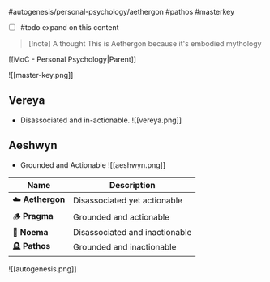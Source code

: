 #autogenesis/personal-psychology/aethergon #pathos #masterkey

- [ ] #todo expand on this content

> [!note] A thought
> This is Aethergon because it's embodied mythology

[[MoC - Personal Psychology|Parent]]

![[master-key.png]]
## Vereya
 - Disassociated and in-actionable. 
 ![[vereya.png]]

## Aeshwyn
- Grounded and Actionable
![[aeshwyn.png]]

| Name             | Description                    |
| ---------------- | ------------------------------ |
| ☁️ **Aethergon** | Disassociated yet actionable   |
| 🪵 **Pragma**    | Grounded and actionable        |
| 🔮 **Noema**     | Disassociated and inactionable |
| 🪦 **Pathos**    | Grounded and inactionable      |

![[autogenesis.png]]
